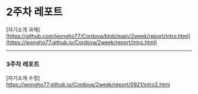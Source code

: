 # 2주차 레포트

[자기소개 과제] [https://github.com/jeongho77/Cordova/blob/main/2week/report/intro.html](https://jeongho77.github.io/Cordova/2week/report/intro.html)

<hr>
<h3>3주차 레포트</h3> 

[자기소개 수정] https://jeongho77.github.io/Cordova/2week/report/0921/intro2.html
